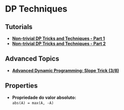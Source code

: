 # DP Techniques

## Tutorials

- **[Non-trivial DP Tricks and Techniques - Part 1](https://codeforces.com/blog/entry/47764)**
- **[Non-trivial DP Tricks and Techniques - Part 2](https://codeforces.com/blog/entry/67679)**

## Advanced Topics

- **[Advanced Dynamic Programming: Slope Trick (3/8)](https://codeforces.com/blog/entry/103222)**

## Properties

- **Propriedade do valor absoluto:**  
  `abs(A) = max(A, -A)`